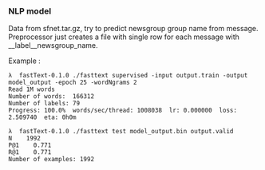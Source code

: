 ### NLP model

Data from sfnet.tar.gz, try to predict newsgroup group name from message. Preprocessor just creates a file with single row for each message with __label__newsgroup_name.

Example :

```
λ  fastText-0.1.0 ./fasttext supervised -input output.train -output model_output -epoch 25 -wordNgrams 2
Read 1M words
Number of words:  166312
Number of labels: 79
Progress: 100.0%  words/sec/thread: 1008038  lr: 0.000000  loss: 2.509740  eta: 0h0m

λ  fastText-0.1.0 ./fasttext test model_output.bin output.valid
N    1992
P@1    0.771
R@1    0.771
Number of examples: 1992
```
